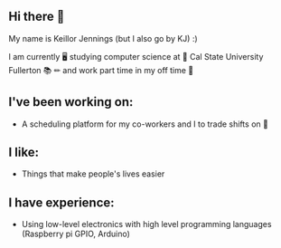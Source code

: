 ## Hi there 👋

My name is Keillor Jennings (but I also go by KJ) :)

I am currently 🖥 studying computer science at 🏫 Cal State University Fullerton 📚 ✏ and work part time in my off time 🏰

## I've been working on:
- A scheduling platform for my co-workers and I to trade shifts on 📅

## I like:
- Things that make people's lives easier

## I have experience:
- Using low-level electronics with high level programming languages (Raspberry pi GPIO, Arduino)



<!--
**keillor/keillor** is a ✨ _special_ ✨ repository because its `README.md` (this file) appears on your GitHub profile.

Here are some ideas to get you started:

- 🔭 I’m currently working on ...
- 🌱 I’m currently learning ...
- 👯 I’m looking to collaborate on ...
- 🤔 I’m looking for help with ...
- 💬 Ask me about ...
- 📫 How to reach me: ...
- 😄 Pronouns: ...
- ⚡ Fun fact: ...
-->
